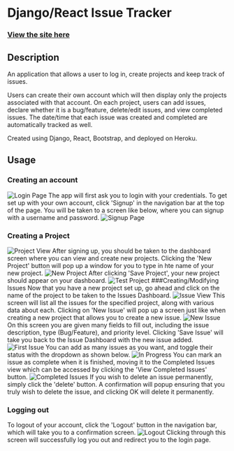 # Django/React Issue Tracker

### [View the site here](https://django-react-issue-tracker.herokuapp.com/) 

## Description
An application that allows a user to log in, create projects and keep track of issues.

Users can create their own account which will then display only the projects associated with that account. On each project, users can add issues, declare whether it is a bug/feature, delete/edit issues, and view completed issues.
The date/time that each issue was created and completed are automatically tracked as well.

Created using Django, React, Bootstrap, and deployed on Heroku.
## Usage
### Creating an account
![Login Page](https://imgur.com/Tz50MeR)
The app will first ask you to login with your credentials. To get set up with your own
account, click 'Signup' in the navigation bar at the top of the page. You will be taken to a screen like below,
where you can signup with a username and password.
![Signup Page](https://imgur.com/lxOvme0)
### Creating a Project
![Project View](https://imgur.com/IwEq9pD)
After signing up, you should be taken to the dashboard screen where you can view and create new projects.
Clicking the 'New Project' button will pop up a window for you to type in hte name of your new project.
![New Project](https://imgur.com/Uxxy1MW)
After clicking 'Save Project', your new project should appear on your dashboard.
![Test Project](https://imgur.com/wkQd8h3)
###Creating/Modifying Issues
Now that you have a new project set up, go ahead and click on the name of the project to be taken to the Issues Dashboard.
![Issue View](https://imgur.com/IwEq9pD)
This screen will list all the issues for the specified project, along with various data about each.
Clicking on 'New Issue' will pop up a screen just like when creating a new project that allows you to create a new issue.
![New Issue](https://imgur.com/N8dc9F2)
On this screen you are given many fields to fill out, including the issue description, type (Bug/Feature), and priority level.
Clicking 'Save Issue' will take you back to the Issue Dashboard with the new issue added.
![First Issue](https://imgur.com/aQW29jv)
You can add as many issues as you want, and toggle their status with the dropdown as shown below.
![In Progress](https://imgur.com/5SSJgho)
You can mark an issue as complete when it is finished, moving it to the Completed Issues view which can be accessed by
clicking the 'View Completed Issues' button.
![Completed Issues](https://imgur.com/BhfcA7v)
If you wish to delete an issue permanently, simply click the 'delete' button. A confirmation will popup ensuring that you 
truly wish to delete the issue, and clicking OK will delete it permanently.
### Logging out
To logout of your account, click the 'Logout' button in the navigation bar, which will take you to a confirmation screen.
![Logout](https://imgur.com/FMpVFZa)
Clicking through this screen will successfully log you out and redirect you to the login page.
